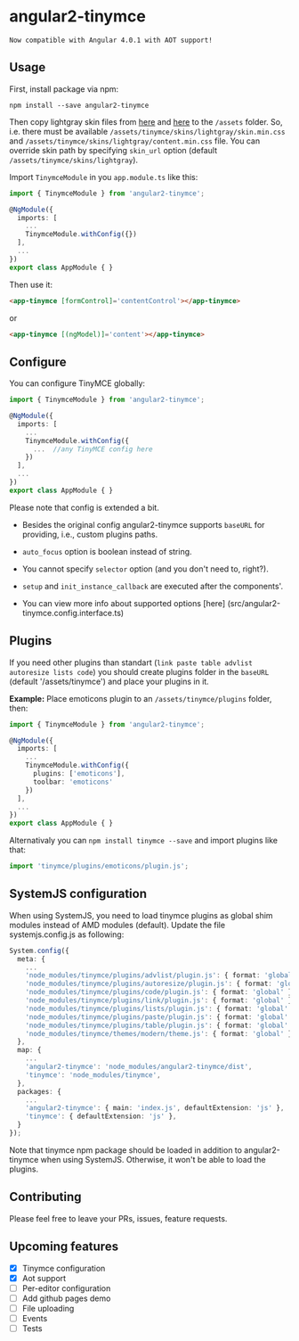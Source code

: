 # angular2-tinymce

`Now compatible with Angular 4.0.1 with AOT support!`

## Usage

First, install package via npm:
```
npm install --save angular2-tinymce
```

Then copy lightgray skin files from [here](https://cdnjs.cloudflare.com/ajax/libs/tinymce/4.6.4/skins/lightgray/skin.min.css) and [here](https://cdnjs.cloudflare.com/ajax/libs/tinymce/4.6.4/skins/lightgray/content.min.css) to the `/assets` folder. So, i.e. there must be available `/assets/tinymce/skins/lightgray/skin.min.css` and `/assets/tinymce/skins/lightgray/content.min.css` file.
You can override skin path by specifying `skin_url` option (default `/assets/tinymce/skins/lightgray`).

Import `TinymceModule` in you `app.module.ts` like this:
```typescript
import { TinymceModule } from 'angular2-tinymce';

@NgModule({
  imports: [
    ...
    TinymceModule.withConfig({})
  ],
  ...
})
export class AppModule { }
```

Then use it:
```html
<app-tinymce [formControl]='contentControl'></app-tinymce>
```
or
```html
<app-tinymce [(ngModel)]='content'></app-tinymce>
```

## Configure
You can configure TinyMCE globally:
```typescript
import { TinymceModule } from 'angular2-tinymce';

@NgModule({
  imports: [
    ...
    TinymceModule.withConfig({
      ...  //any TinyMCE config here
    })
  ],
  ...
})
export class AppModule { }
```
Please note that config is extended a bit.

- Besides the original config angular2-tinymce supports `baseURL` for providing, i.e., custom plugins paths.

- `auto_focus` option is boolean instead of string.
- You cannot specify `selector` option (and you don't need to, right?).
- `setup` and `init_instance_callback` are executed after the components'.
- You can view more info about supported options [here] (src/angular2-tinymce.config.interface.ts)

## Plugins
If you need other plugins than standart (`link paste table advlist autoresize lists code`) you should create plugins folder in the `baseURL` (default '/assets/tinymce') and place your plugins in it.

**Example:** 
Place emoticons plugin to an `/assets/tinymce/plugins` folder, then:
```typescript
import { TinymceModule } from 'angular2-tinymce';

@NgModule({
  imports: [
    ...
    TinymceModule.withConfig({
      plugins: ['emoticons'],
      toolbar: 'emoticons'
    })
  ],
  ...
})
export class AppModule { }
```

Alternativaly you can `npm install tinymce --save` and import plugins like that:
```typescript
import 'tinymce/plugins/emoticons/plugin.js';
```

## SystemJS configuration
When using SystemJS, you need to load tinymce plugins as global shim modules instead of AMD modules (default).
Update the file systemjs.config.js as following:
```typescript
System.config({
  meta: {
    ...
    'node_modules/tinymce/plugins/advlist/plugin.js': { format: 'global' },
    'node_modules/tinymce/plugins/autoresize/plugin.js': { format: 'global' },
    'node_modules/tinymce/plugins/code/plugin.js': { format: 'global' },
    'node_modules/tinymce/plugins/link/plugin.js': { format: 'global' },
    'node_modules/tinymce/plugins/lists/plugin.js': { format: 'global' },
    'node_modules/tinymce/plugins/paste/plugin.js': { format: 'global' },
    'node_modules/tinymce/plugins/table/plugin.js': { format: 'global' },
    'node_modules/tinymce/themes/modern/theme.js': { format: 'global' },	
  },
  map: {
    ...
    'angular2-tinymce': 'node_modules/angular2-tinymce/dist',
    'tinymce': 'node_modules/tinymce',
  },
  packages: {
    ...
    'angular2-tinymce': { main: 'index.js', defaultExtension: 'js' },
    'tinymce': { defaultExtension: 'js' },
  }
});
```

Note that tinymce npm package should be loaded in addition to angular2-tinymce when using SystemJS. Otherwise, it won't be able to load the plugins.

## Contributing
Please feel free to leave your PRs, issues, feature requests.

## Upcoming features
- [x] Tinymce configuration
- [x] Aot support
- [ ] Per-editor configuration
- [ ] Add github pages demo
- [ ] File uploading
- [ ] Events
- [ ] Tests
